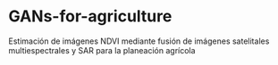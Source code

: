 # GANs-for-agriculture
Estimación de imágenes NDVI mediante fusión de imágenes satelitales multiespectrales y SAR para la planeación agrícola
